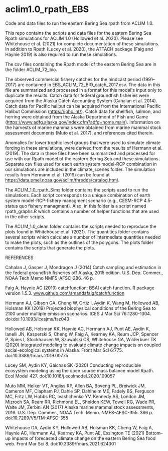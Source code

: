 # aclim1.0_rpath_EBS
Code and data files to run the eastern Bering Sea rpath from ACLIM 1.0.

This repo contains the scripts and data files for the eastern Bering Sea Rpath simulations for ACLIM 1.0 (Hollowed et al. 2020). Please see Whitehouse et al. (2021) for complete documentation of these simulations. In addition to Rpath (Lucey et al. 2020), the ATTACH package (Faig and Haynie 2019) is also required to run these simulations.

The csv files containing the Rpath model of the eastern Bering Sea are in the folder ACLIM_72_bio. 

The observed commercial fishery catches for the hindcast period (1991–2017) are contained in EBS_ACLIM_72_BIO_catch_2017.csv. The data in this file are summarized and processed in a format for this model's input only to duplicate the results. Catch data for federal groundfish fisheries were acquired from the Alaska Catch Accounting System (Cahalan et al. 2014). Catch data for Pacific halibut can be acquired from the International Pacific Halibut Commission (https://iphc.int/). Catch data for shellfish, salmon, and herring were obtained from the Alaska Department of Fish and Game (https://www.adfg.alaska.gov/index.cfm?adfg=home.main). Information on the harvests of marine mammals were obtained from marine mammal stock assessment documents (Muto et al. 2017), and references cited therein.

Anomalies for lower trophic level groups that were used to simulate climate forcing in these simulations, were derived from the results of Hermann et al. (2019). The data in these files have been summarized and processed for use with our Rpath model of the eastern Bering Sea and these simulations. Separate csv files used for each earth system model-RCP combination in our simulations are included in the climate_scenes folder. The simulation results from Hermann et al. (2019) can be found at https://data.pmel.noaa.gov/aclim/thredds/catalog.html.

The ACLIM_1.0_rpath_Sims folder contains the scripts used to run the simulations. Each script corresponds to a unique combination of earth system model-RCP-fishery managment scenario (e.g., CESM-RCP 4.5-status quo fishery managment). Also, in this folder is a script named rpath_graphs.R which contains a number of helper functions that are used in the other scripts.

The ACLIM_1.0_clean folder contains the scripts needed to reproduce the plots found in Whitehouse et al. (2021). The quantities folder contains several scripts which calculate a number of intermediate quantities needed to make the plots, such as the outlines of the polygons. The plots folder contains the scripts that generate the plots.


REFERENCES

Cahalan J, Gasper J, Mondragon J (2014) Catch sampling and estimation in the federal groundfish fisheries off Alaska, 2015 edition. U.S. Dep. Commer., NOAA Tech Memo NMFS-AFSC-286. 46 p.

Faig A, Haynie AC (2019) catchfunction: BSAI catch function. R package version 1.5.3. www.github.com/amandafaig/catchfunction

Hermann AJ, Gibson GA, Cheng W, Ortiz I, Aydin K, Wang M, Hollowed AB, Holsman KK (2019) Projected biophysical conditions of the Bering Sea to 2100 under multiple emission scenarios. ICES J Mar Sci 76:1280-1304. doi:doi:10.1093/icesjms/fsz043

Hollowed AB, Holsman KK, Haynie AC, Hermann AJ, Punt AE, Aydin K, Ianelli JN, Kasperski S, Cheng W, Faig A, Kearney KA, Reum JCP, Spencer P, Spies I, Stockhausen W, Szuwalski CS, Whitehouse GA, Wilderbuer TK (2020) Integrated modeling to evaluate climate change impacts on coupled social-ecological systems in Alaska. Front Mar Sci 6:775. doi:10.3389/fmars.2019.00775

Lucey SM, Aydin KY, Gaichas SK (2020) Conducting reproducible ecosystem modeling using the open source mass balance model Rpath. Ecol Model 427. doi:10.1016/j.ecolmodel.2020.109057

Muto MM, Helker VT, Angliss RP, Allen BA, Boveng PL, Breiwick JM, Cameron MF, Clapham PJ, Dahle SP, Dahlheim ME, Fadely BS, Ferguson MC, Fritz LW, Hobbs RC, Ivashchenko YV, Kennedy AS, London JM, Mizroch SA, Ream RR, Richmond EL, Sheldon KEW, Towell RG, Wade PR, Waite JM, Zerbini AN (2017) Alaska marine mammal stock assessments, 2016. U.S. Dep. Commer., NOAA Tech. Memo. NMFS-AFSC-355. 366 p. doi:10.7289/V5/TM-AFSC-355

Whitehouse GA, Aydin KY, Hollowed AB, Holsman KK, Cheng W, Faig A, Haynie AC, Hermann AJ, Kearney KA, Punt AE, Essington TE (2021) Bottom–up impacts of forecasted climate change on the eastern Bering Sea food web. Front Mar Sci 8. doi:10.3389/fmars.2021.624301


